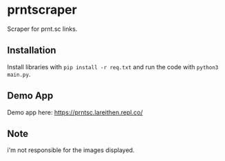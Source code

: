 # prntscraper
Scraper for prnt.sc links.

## Installation
Install libraries with `pip install -r req.txt` and run the code with `python3 main.py`.

## Demo App
Demo app here: https://prntsc.lareithen.repl.co/

## Note
i'm not responsible for the images displayed.
